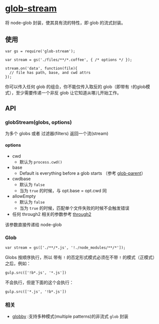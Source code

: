 # [glob-stream](https://github.com/gulpjs/glob-stream)

将 node-glob 封装，使其具有流的特性，即 glob 的流式封装。

## 使用

```
var gs = require('glob-stream');

var stream = gs('./files/**/*.coffee', { /* options */ });

stream.on('data', function(file){
  // file has path, base, and cwd attrs
});
```

你可以传入任何 glob 的组合，你不能仅传入取反的 glob（即带有 `!`的glob模式），至少需要传递一个非反 glob 让它知道从哪儿开始工作。


## API

### globStream(globs, options)

为多个 globs 或者 过滤器(filters) 返回一个流(stream)

#### options

- cwd
  - 默认为 `process.cwd()`
- base
  - Default is everything before a glob starts （参考 [glob-parent](https://github.com/es128/glob-parent)）
- cwdbase
  - 默认为 `false`
  - 当为 `true` 的时候，与 opt.base = opt.cwd 同
- allowEmpty
  - 默认为 `false`
  - 当为 `true` 的时候，匹配单个文件失败的时候不会触发错误
- 任何 through2 相关的参数参考 [through2](https://github.com/rvagg/through2)

该参数直接传递给 node-glob

### Glob

```
var stream = gs(['./**/*.js', '!./node_modules/**/*']);
```

Globs 按顺序执行，所以 带有 `!` 的否定形式模式必须在不带 `!` 的模式（正模式）之后，例如：
```
gulp.src(['!b*.js', '*.js'])
```
不会执行，但是下面的这个会执行：
```
gulp.src(['*.js', '!b*.js'])
```

### 相关
- [globby](https://github.com/sindresorhus/globby) :支持多种模式(multiple patterns)的非流式 `glob` 封装
